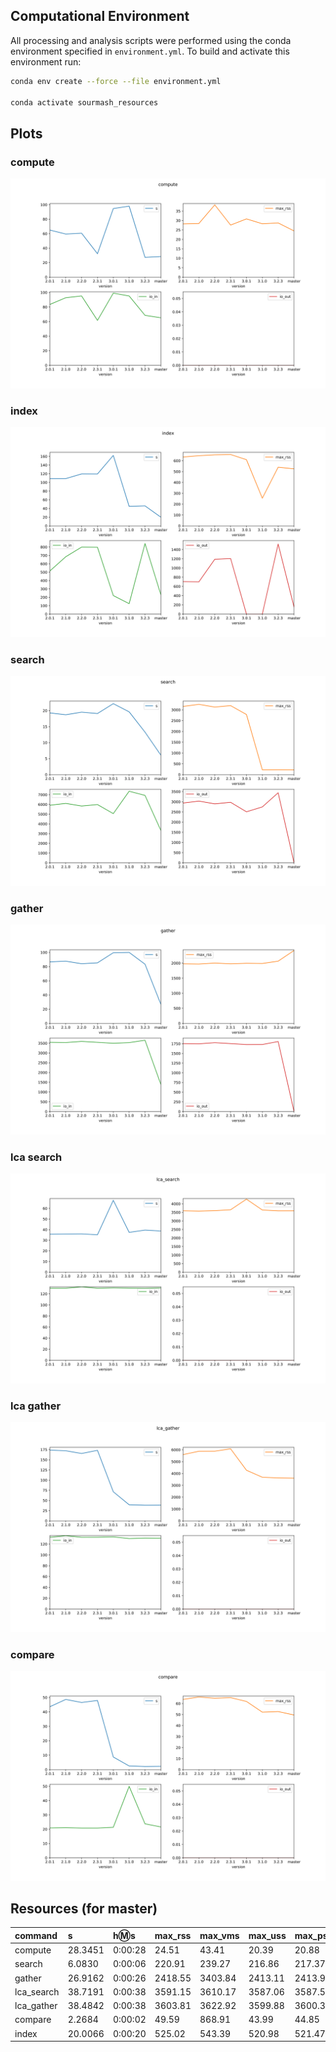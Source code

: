 
## Computational Environment

All processing and analysis scripts were performed using the conda environment specified in `environment.yml`.
To build and activate this environment run:

```bash
conda env create --force --file environment.yml

conda activate sourmash_resources
```

## Plots

### compute

[![](plots/compute.svg?sanitize=true)](plots/compute.svg)

### index

[![](plots/index.svg?sanitize=true)](plots/index.svg)

### search

[![](plots/search.svg?sanitize=true)](plots/search.svg)

### gather

[![](plots/gather.svg?sanitize=true)](plots/gather.svg)

### lca search

[![](plots/lca_search.svg?sanitize=true)](plots/lca_search.svg)

### lca gather

[![](plots/lca_gather.svg?sanitize=true)](plots/lca_gather.svg)

### compare

[![](plots/compare.svg?sanitize=true)](plots/compare.svg)

## Resources (for master)

| command | s | h:m:s | max_rss | max_vms | max_uss | max_pss | io_in | io_out | mean_load  |
| :-- | :-- | :-- | :-- | :-- | :-- | :-- | :-- | :-- | :-- |
|compute|28.3451|0:00:28|24.51|43.41|20.39|20.88|65.28|0.00|52.01|
|search|6.0830|0:00:06|220.91|239.27|216.86|217.37|3330.49|0.00|82.70|
|gather|26.9162|0:00:26|2418.55|3403.84|2413.11|2413.94|1391.04|0.00|56.10|
|lca_search|38.7191|0:00:38|3591.15|3610.17|3587.06|3587.55|130.72|0.00|39.18|
|lca_gather|38.4842|0:00:38|3603.81|3622.92|3599.88|3600.37|130.72|0.00|39.18|
|compare|2.2684|0:00:02|49.59|868.91|43.99|44.85|21.57|0.00|67.47|
|index|20.0066|0:00:20|525.02|543.39|520.98|521.47|231.04|152.64|74.23|
